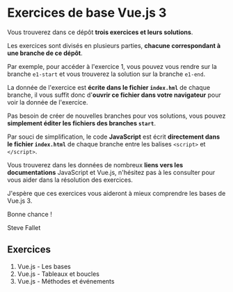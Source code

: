 # Exercices de base Vue.js 3

Vous trouverez dans ce dépôt **trois exercices et leurs solutions**.

Les exercices sont divisés en plusieurs parties, **chacune correspondant à une branche de ce dépôt**.

Par exemple, pour accéder à l'exercice 1, vous pouvez vous rendre sur la branche `e1-start`
et vous trouverez la solution sur la branche `e1-end`.

La donnée de l'exercice est **écrite dans le fichier `index.hml`** de chaque branche, il vous suffit donc
d'**ouvrir ce fichier dans votre navigateur** pour voir la donnée de l'exercice.

Pas besoin de créer de nouvelles branches pour vos solutions, vous pouvez **simplement éditer les fichiers
des branches `start`**.

Par souci de simplification, le code **JavaScript** est écrit **directement dans le fichier `index.html`** de chaque branche
entre les balises `<script>` et `</script>`.

Vous trouverez dans les données de nombreux **liens vers les documentations** JavaScript et Vue.js,
n'hésitez pas à les consulter pour vous aider dans la résolution des exercices.

J'espère que ces exercices vous aideront à mieux comprendre les bases de Vue.js 3.

Bonne chance !

Steve Fallet
## Exercices

1. Vue.js - Les bases
2. Vue.js - Tableaux et boucles
3. Vue.js - Méthodes et événements

